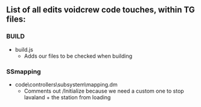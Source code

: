 ## List of all edits voidcrew code touches, within TG files:

### BUILD
- build.js
	- Adds our files to be checked when building

### SSmapping
- code\controllers\subsystem\mapping.dm
	- Comments out /Initialize because we need a custom one to stop lavaland + the station from loading
